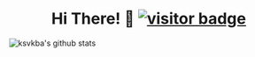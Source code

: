 <h1 align='center'> Hi There! 👋 <a href="#"><img src="https://visitor-badge.laobi.icu/badge?page_id=ksvbka.visitor-badge" alt="visitor badge"></a></h1>





![ksvkba's github stats](https://github-readme-stats.vercel.app/api?username=ksvbka&show_icons=true&hide_border=true)
